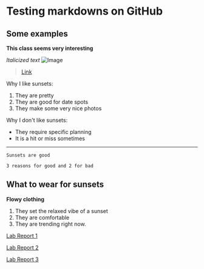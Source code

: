 # Testing markdowns on GitHub
## Some examples
**This class seems very interesting**

*Italicized text*
![Image](https://images.unsplash.com/photo-1609171712489-45b6ba7051a4?ixlib=rb-1.2.1&ixid=MnwxMjA3fDB8MHxzZWFyY2h8MXx8c3Vuc2V0JTIwYWVzdGhldGljfGVufDB8fDB8fA%3D%3D&w=1000&q=80)
> [Link](https://daikonplays.github.io/cse15l-lab-reports/)

Why I like sunsets:
1. They are pretty
2. They are good for date spots
3. They make some very nice photos

Why I don't like sunsets:
* They require specific planning
* It is a hit or miss sometimes

---

`Sunsets are good`

```
3 reasons for good and 2 for bad
```

## What to wear for sunsets
**Flowy clothing**

1. They set the relaxed vibe of a sunset
2. They are comfortable
3. They are trending right now. 

[Lab Report 1](https://daikonplays.github.io/cse15l-lab-reports/lab-report-1-week-%202.html)

[Lab Report 2](https://daikonplays.github.io/cse15l-lab-reports/lab-report-2-week-%204.html)

[Lab Report 3](https://daikonplays.github.io/cse15l-lab-reports/lab-report-3-week-6.html)
